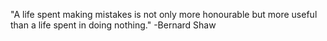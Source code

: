 "A life spent making mistakes is not only more honourable but more useful than a life spent in doing nothing."
-Bernard Shaw
